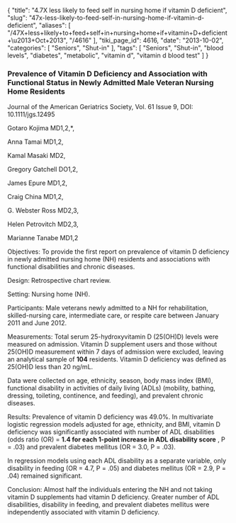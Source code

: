 {
    "title": "4.7X less likely to feed self in nursing home if vitamin D deficient",
    "slug": "47x-less-likely-to-feed-self-in-nursing-home-if-vitamin-d-deficient",
    "aliases": [
        "/47X+less+likely+to+feed+self+in+nursing+home+if+vitamin+D+deficient+\u2013+Oct+2013",
        "/4616"
    ],
    "tiki_page_id": 4616,
    "date": "2013-10-02",
    "categories": [
        "Seniors",
        "Shut-in"
    ],
    "tags": [
        "Seniors",
        "Shut-in",
        "blood levels",
        "diabetes",
        "metabolic",
        "vitamin d",
        "vitamin d blood test"
    ]
}


### Prevalence of Vitamin D Deficiency and Association with Functional Status in Newly Admitted Male Veteran Nursing Home Residents

Journal of the American Geriatrics Society, Vol. 61 Issue 9, DOI: 10.1111/jgs.12495

Gotaro Kojima MD1,2,*,

Anna Tamai MD1,2,

Kamal Masaki MD2,

Gregory Gatchell DO1,2,

James Epure MD1,2,

Craig China MD1,2,

G. Webster Ross MD2,3,

Helen Petrovitch MD2,3,

Marianne Tanabe MD1,2

Objectives: To provide the first report on prevalence of vitamin D deficiency in newly admitted nursing home (NH) residents and associations with functional disabilities and chronic diseases.

Design: Retrospective chart review.

Setting: Nursing home (NH).

Participants: Male veterans newly admitted to a NH for rehabilitation, skilled-nursing care, intermediate care, or respite care between January 2011 and June 2012.

Measurements: Total serum 25-hydroxyvitamin D (25(OH)D) levels were measured on admission. Vitamin D supplement users and those without 25(OH)D measurement within 7 days of admission were excluded, leaving an analytical sample of  **104**  residents. Vitamin D deficiency was defined as 25(OH)D less than 20 ng/mL. 

Data were collected on age, ethnicity, season, body mass index (BMI), functional disability in activities of daily living (ADLs) (mobility, bathing, dressing, toileting, continence, and feeding), and prevalent chronic diseases.

Results: Prevalence of vitamin D deficiency was 49.0%. In multivariate logistic regression models adjusted for age, ethnicity, and BMI, vitamin D deficiency was significantly associated with number of ADL disabilities (odds ratio (OR) =  **1.4 for each 1-point increase in ADL disability score** , P = .03) and prevalent diabetes mellitus (OR = 3.0, P = .03). 

In regression models using each ADL disability as a separate variable, only disability in feeding (OR = 4.7, P = .05) and diabetes mellitus (OR = 2.9, P = .04) remained significant.

Conclusion: Almost half the individuals entering the NH and not taking vitamin D supplements had vitamin D deficiency. Greater number of ADL disabilities, disability in feeding, and prevalent diabetes mellitus were independently associated with vitamin D deficiency.